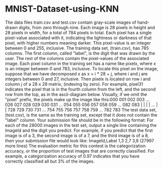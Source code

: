 # MNIST-Dataset-using-KNN
The data files train.csv and test.csv contain gray-scale images of hand-drawn digits, from zero through nine.  Each image is 28 pixels in height and 28 pixels in width, for a total of 784 pixels in total. Each pixel has a single pixel-value associated with it, indicating the lightness or darkness of that pixel, with higher numbers meaning darker. This pixel-value is an integer between 0 and 255, inclusive.  The training data set, (train.csv), has 785 columns. The first column, called "label", is the digit that was drawn by the user. The rest of the columns contain the pixel-values of the associated image.  Each pixel column in the training set has a name like pixelx, where x is an integer between 0 and 783, inclusive. To locate this pixel on the image, suppose that we have decomposed x as x = i * 28 + j, where i and j are integers between 0 and 27, inclusive. Then pixelx is located on row i and column j of a 28 x 28 matrix, (indexing by zero).  For example, pixel31 indicates the pixel that is in the fourth column from the left, and the second row from the top, as in the ascii-diagram below.  Visually, if we omit the "pixel" prefix, the pixels make up the image like this:000 001 002 003 ... 026 027 028 029 030 031 ... 054 055 056 057 058 059 ... 082 083  |   |   |   |  ...  |   | 728 729 730 731 ... 754 755 756 757 758 759 ... 782 783  The test data set, (test.csv), is the same as the training set, except that it does not contain the "label" column.  Your submission file should be in the following format: For each of the 28000 images in the test set, output a single line containing the ImageId and the digit you predict. For example, if you predict that the first image is of a 3, the second image is of a 7, and the third image is of a 8, then your submission file would look like:  ImageId,Label 1,3 2,7 3,8  (27997 more lines) The evaluation metric for this contest is the categorization accuracy, or the proportion of test images that are correctly classified. For example, a categorization accuracy of 0.97 indicates that you have correctly classified all but 3% of the images.
